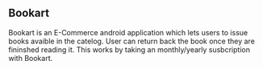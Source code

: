 ## Bookart

Bookart is an E-Commerce android application which lets users to issue books avaible in the catelog. User can return back the book once they are fininshed reading it. 
This works by taking an monthly/yearly susbcription with Bookart.
